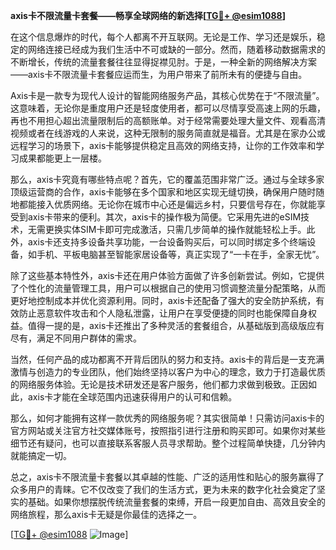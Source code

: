 **axis卡不限流量卡套餐——畅享全球网络的新选择[[TG💪+ @esim1088](https://t.me/s/esim1088)]**

在这个信息爆炸的时代，每个人都离不开互联网。无论是工作、学习还是娱乐，稳定的网络连接已经成为我们生活中不可或缺的一部分。然而，随着移动数据需求的不断增长，传统的流量套餐往往显得捉襟见肘。于是，一种全新的网络解决方案——axis卡不限流量卡套餐应运而生，为用户带来了前所未有的便捷与自由。

Axis卡是一款专为现代人设计的智能网络服务产品，其核心优势在于“不限流量”。这意味着，无论你是重度用户还是轻度使用者，都可以尽情享受高速上网的乐趣，再也不用担心超出流量限制后的高额账单。对于经常需要处理大量文件、观看高清视频或者在线游戏的人来说，这种无限制的服务简直就是福音。尤其是在家办公或远程学习的场景下，axis卡能够提供稳定且高效的网络支持，让你的工作效率和学习成果都能更上一层楼。

那么，axis卡究竟有哪些特点呢？首先，它的覆盖范围非常广泛。通过与全球多家顶级运营商的合作，axis卡能够在多个国家和地区实现无缝切换，确保用户随时随地都能接入优质网络。无论你在城市中心还是偏远乡村，只要信号存在，你就能享受到axis卡带来的便利。其次，axis卡的操作极为简便。它采用先进的eSIM技术，无需更换实体SIM卡即可完成激活，只需几步简单的操作就能轻松上手。此外，axis卡还支持多设备共享功能，一台设备购买后，可以同时绑定多个终端设备，如手机、平板电脑甚至智能家居设备等，真正实现了“一卡在手，全家无忧”。

除了这些基本特性外，axis卡还在用户体验方面做了许多创新尝试。例如，它提供了个性化的流量管理工具，用户可以根据自己的使用习惯调整流量分配策略，从而更好地控制成本并优化资源利用。同时，axis卡还配备了强大的安全防护系统，有效防止恶意软件攻击和个人隐私泄露，让用户在享受便捷的同时也能保障自身权益。值得一提的是，axis卡还推出了多种灵活的套餐组合，从基础版到高级版应有尽有，满足不同用户群体的需求。

当然，任何产品的成功都离不开背后团队的努力和支持。axis卡的背后是一支充满激情与创造力的专业团队，他们始终坚持以客户为中心的理念，致力于打造最优质的网络服务体验。无论是技术研发还是客户服务，他们都力求做到极致。正因如此，axis卡才能在全球范围内迅速获得用户的认可和信赖。

那么，如何才能拥有这样一款优秀的网络服务呢？其实很简单！只需访问axis卡的官方网站或关注官方社交媒体账号，按照指引进行注册和购买即可。如果你对某些细节还有疑问，也可以直接联系客服人员寻求帮助。整个过程简单快捷，几分钟内就能搞定一切。

总之，axis卡不限流量卡套餐以其卓越的性能、广泛的适用性和贴心的服务赢得了众多用户的青睐。它不仅改变了我们的生活方式，更为未来的数字化社会奠定了坚实的基础。如果你想摆脱传统流量套餐的束缚，开启一段更加自由、高效且安全的网络旅程，那么axis卡无疑是你最佳的选择之一。

[[TG💪+ @esim1088](https://t.me/s/esim1088) ![Image](https://i.postimg.cc/4NQfJmqS/Snipaste-2025-05-13-00-14-12.png)]